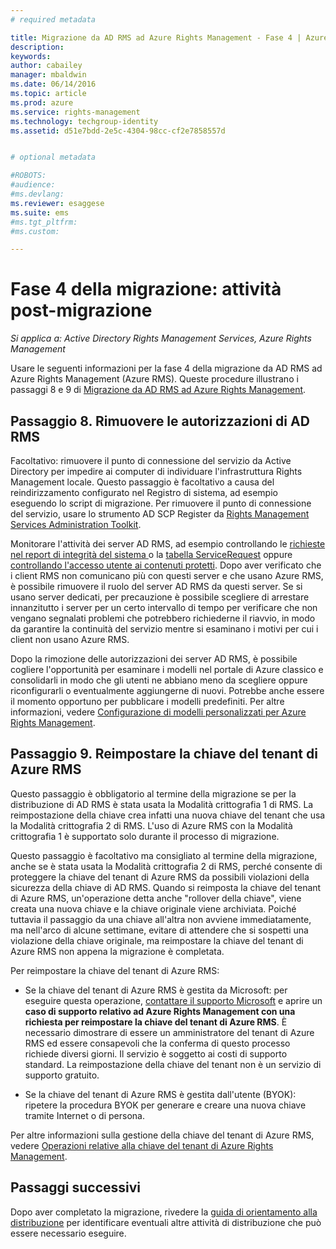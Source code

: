 ```yaml
---
# required metadata

title: Migrazione da AD RMS ad Azure Rights Management - Fase 4 | Azure RMS
description:
keywords:
author: cabailey
manager: mbaldwin
ms.date: 06/14/2016
ms.topic: article
ms.prod: azure
ms.service: rights-management
ms.technology: techgroup-identity
ms.assetid: d51e7bdd-2e5c-4304-98cc-cf2e7858557d


# optional metadata

#ROBOTS:
#audience:
#ms.devlang:
ms.reviewer: esaggese
ms.suite: ems
#ms.tgt_pltfrm:
#ms.custom:

---
```


# Fase 4 della migrazione: attività post-migrazione

*Si applica a: Active Directory Rights Management Services, Azure Rights Management*


Usare le seguenti informazioni per la fase 4 della migrazione da AD RMS ad Azure Rights Management (Azure RMS). Queste procedure illustrano i passaggi 8 e 9 di [Migrazione da AD RMS ad Azure Rights Management](migrate-from-ad-rms-to-azure-rms.md).


## Passaggio 8. Rimuovere le autorizzazioni di AD RMS

Facoltativo: rimuovere il punto di connessione del servizio da Active Directory per impedire ai computer di individuare l'infrastruttura Rights Management locale. Questo passaggio è facoltativo a causa del reindirizzamento configurato nel Registro di sistema, ad esempio eseguendo lo script di migrazione. Per rimuovere il punto di connessione del servizio, usare lo strumento AD SCP Register da [Rights Management Services Administration Toolkit](http://www.microsoft.com/download/details.aspx?id=1479).

Monitorare l'attività dei server AD RMS, ad esempio controllando le [richieste nel report di integrità del sistema ](https://technet.microsoft.com/library/ee221012%28v=ws.10%29.aspx) o la [tabella ServiceRequest](http://technet.microsoft.com/library/dd772686%28v=ws.10%29.aspx) oppure [controllando l'accesso utente ai contenuti protetti](http://social.technet.microsoft.com/wiki/contents/articles/3440.ad-rms-frequently-asked-questions-faq.aspx). Dopo aver verificato che i client RMS non comunicano più con questi server e che usano Azure RMS, è possibile rimuovere il ruolo del server AD RMS da questi server. Se si usano server dedicati, per precauzione è possibile scegliere di arrestare innanzitutto i server per un certo intervallo di tempo per verificare che non vengano segnalati problemi che potrebbero richiederne il riavvio, in modo da garantire la continuità del servizio mentre si esaminano i motivi per cui i client non usano Azure RMS.

Dopo la rimozione delle autorizzazioni dei server AD RMS, è possibile cogliere l'opportunità per esaminare i modelli nel portale di Azure classico e consolidarli in modo che gli utenti ne abbiano meno da scegliere oppure riconfigurarli o eventualmente aggiungerne di nuovi. Potrebbe anche essere il momento opportuno per pubblicare i modelli predefiniti. Per altre informazioni, vedere [Configurazione di modelli personalizzati per Azure Rights Management](../deploy-use/configure-custom-templates.md).

## Passaggio 9. Reimpostare la chiave del tenant di Azure RMS
Questo passaggio è obbligatorio al termine della migrazione se per la distribuzione di AD RMS è stata usata la Modalità crittografia 1 di RMS. La reimpostazione della chiave crea infatti una nuova chiave del tenant che usa la Modalità crittografia 2 di RMS. L'uso di Azure RMS con la Modalità crittografia 1 è supportato solo durante il processo di migrazione.

Questo passaggio è facoltativo ma consigliato al termine della migrazione, anche se è stata usata la Modalità crittografia 2 di RMS, perché consente di proteggere la chiave del tenant di Azure RMS da possibili violazioni della sicurezza della chiave di AD RMS. Quando si reimposta la chiave del tenant di Azure RMS, un'operazione detta anche "rollover della chiave", viene creata una nuova chiave e la chiave originale viene archiviata. Poiché tuttavia il passaggio da una chiave all'altra non avviene immediatamente, ma nell'arco di alcune settimane, evitare di attendere che si sospetti una violazione della chiave originale, ma reimpostare la chiave del tenant di Azure RMS non appena la migrazione è completata.

Per reimpostare la chiave del tenant di Azure RMS:

-   Se la chiave del tenant di Azure RMS è gestita da Microsoft: per eseguire questa operazione, [contattare il supporto Microsoft](../get-started/information-support#to-contact-microsoft-support) e aprire un **caso di supporto relativo ad Azure Rights Management con una richiesta per reimpostare la chiave del tenant di Azure RMS**. È necessario dimostrare di essere un amministratore del tenant di Azure RMS ed essere consapevoli che la conferma di questo processo richiede diversi giorni. Il servizio è soggetto ai costi di supporto standard. La reimpostazione della chiave del tenant non è un servizio di supporto gratuito.

-   Se la chiave del tenant di Azure RMS è gestita dall'utente (BYOK): ripetere la procedura BYOK per generare e creare una nuova chiave tramite Internet o di persona.

Per altre informazioni sulla gestione della chiave del tenant di Azure RMS, vedere [Operazioni relative alla chiave del tenant di Azure Rights Management](../deploy-use/operations-tenant-key.md).

## Passaggi successivi

Dopo aver completato la migrazione, rivedere la [guida di orientamento alla distribuzione](deployment-roadmap.md) per identificare eventuali altre attività di distribuzione che può essere necessario eseguire.



<!--HONumber=Jun16_HO2-->



